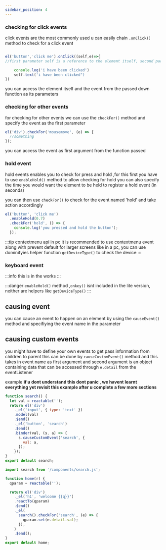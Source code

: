 ```yaml
---
sidebar_position: 4
---
```


### checking for click events

click events are the most commonly used u can easily chain `.onClick()` method to check for a click event

```js

el('button','click me').onClick((self,e)=>{
//first parameter self is a reference to the element itself, second parameter is event object

    console.log('i have been clicked')
    self.text('i have been clicked")
})


```

you can access the element itself and the event from the passed down function as its parameters

### checking for other events

for checking for other events we can use the `checkFor()` method and specify the event as the first parameter

```js
el('div').checkFor('mousemove', (e) => {
  //something
});
```

you can access the event as first argument from the function passed

### hold event

hold events enables you to check for press and hold ,for this first you have to use `enableHold()` method to allow checking for hold you can also specify the time you would want the element to be held to register a hold event (in seconds)

you can then use `checkFor()` to check for the event named 'hold' and take action accordingly

```js
el('button', 'click me')
  .enableHold(0.7)
  .checkFor('hold', () => {
    console.log('you pressed and hold the button');
  });
```

:::tip contextmenu api in pc
it is recommended to use contextmenu event along with prevent default for larger screens like in a pc, you can use dominityies helper function `getDeviceType()` to check the device
:::

### keyboard event

:::info
this is in the works
:::

:::danger
`enableHold()` method ,`onkey()` isnt included in the lite version, neither are helpers like `getDeviceType()`
:::

## causing event

you can cause an event to happen on an element by using the `causeEvent()` method and specifiying the event name in the parameter

## causing custom events

you might have to define your own events to get pass information from children to parent this can be done by `causeCustomEvent()` method and this takes in event name as first argument and second argument is an object containing data that can be accessed through `e.detail` from the eventListener

example **if u dont understand this dont panic , we havent learnt everything yet revisit this example after u complete a few more sections**

```js title='search.js'
function search() {
  let val = reactable('');
  return el('div')
    ._el('input', { type: 'text' })
    .model(val)
    .$end()
    ._el('button', 'search')
    .$end()
    .binder(val, (s, a) => {
      s.causeCustomEvent('search', {
        val: a,
      });
    });
}
export default search;
```

```js title='app.js'
import search from '/components/search.js';

function home(r) {
  qparam = reactable('');

  return el('div')
    ._el('h1', 'welcome {{q}}')
    .reactTo(qparam)
    .$end()
    ._el(
      search().checkFor('search', (e) => {
        qparam.set(e.detail.val);
      }),
    )
    .$end();
}
export default home;
```
